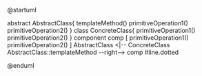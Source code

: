 @startuml

abstract  AbstractClass{
    templateMethod()
    primitiveOperation1()
    primitiveOperation2()
}
class ConcreteClass{
    primitiveOperation1()
    primitiveOperation2()
}
component comp [
    primitiveOperation1()
    primitiveOperation2()
]
AbstractClass <|-- ConcreteClass
AbstractClass::templateMethod --right--> comp #line.dotted

@enduml